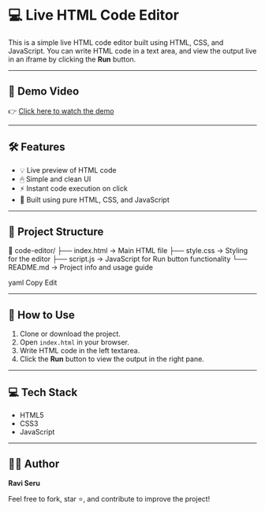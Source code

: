 # 💻 Live HTML Code Editor

This is a simple live HTML code editor built using HTML, CSS, and JavaScript. You can write HTML code in a text area, and view the output live in an iframe by clicking the **Run** button.

---

## 🎥 Demo Video

👉 [Click here to watch the demo](https://streamable.com/hfozju)

---

## 🛠 Features

- 💡 Live preview of HTML code
- 🖱 Simple and clean UI
- ⚡ Instant code execution on click
- 🧠 Built using pure HTML, CSS, and JavaScript

---

## 📂 Project Structure

📁 code-editor/
├── index.html → Main HTML file
├── style.css → Styling for the editor
├── script.js → JavaScript for Run button functionality
└── README.md → Project info and usage guide

yaml
Copy
Edit

---

## 🚀 How to Use

1. Clone or download the project.
2. Open `index.html` in your browser.
3. Write HTML code in the left textarea.
4. Click the **Run** button to view the output in the right pane.

---

## 💻 Tech Stack

- HTML5
- CSS3
- JavaScript 

---

## 🙋‍♂️ Author

**Ravi Seru**

Feel free to fork, star ⭐, and contribute to improve the project!
